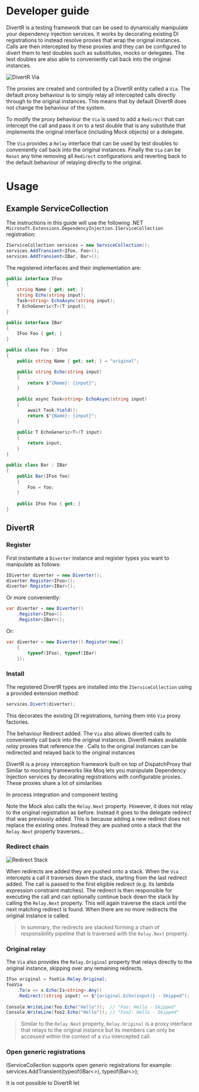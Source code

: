 # Developer guide

DivertR is a testing framework that can be used to dynamically manipulate your dependency injection services.
It works by decorating existing DI registrations to instead resolve proxies that wrap the original instances.
Calls are then intercepted by these proxies and they can be configured to divert them to test doubles such as substitutes, mocks or delegates.
The test doubles are also able to conveniently call back into the original instances.

![DivertR Via](./assets/images/DivertR_Via.svg)

The proxies are created and controlled by a DivertR entity called a `Via`. The default proxy behaviour
is to simply relay all intercepted calls directly through to the original instances. This means that
by default DivertR does not change the behaviour of the system.

To modify the proxy behaviour the `Via` is used to add a `Redirect` that can intercept the call and pass
it on to a test double that is any substitute that implements the original interface (including Mock objects) or a delegate.

The `Via` provides a `Relay` interface that can be used by test doubles to conveniently call back into the original instances.
Finally the `Via` can be `Reset` any time removing all `Redirect` configurations and reverting back to the
default behaviour of relaying directly to the original.

# Usage

## Example ServiceCollection

The instructions in this guide will use the following .NET `Microsoft.Extensions.DependencyInjection.IServiceCollection` registration:

```csharp
IServiceCollection services = new ServiceCollection();
services.AddTransient<IFoo, Foo>();
services.AddTransient<IBar, Bar>();
```

The registered interfaces and their implementation are:

```csharp
public interface IFoo
{
    string Name { get; set; }
    string Echo(string input);
    Task<string> EchoAsync(string input);
    T EchoGeneric<T>(T input);
}

public interface IBar
{
    IFoo Foo { get; }
}

public class Foo : IFoo
{
    public string Name { get; set; } = "original";

    public string Echo(string input)
    {
        return $"{Name}: {input}";
    }

    public async Task<string> EchoAsync(string input)
    {
        await Task.Yield();
        return $"{Name}: {input}";
    }

    public T EchoGeneric<T>(T input)
    {
        return input;
    }
}

public class Bar : IBar
{
    public Bar(IFoo foo)
    {
        Foo = foo;
    }
    
    public IFoo Foo { get; }
}
```

## DivertR

### Register

First instantiate a `Diverter` instance and register types you want to manipulate as follows:

```csharp
IDiverter diverter = new Diverter();
diverter.Register<IFoo>();
diverter.Register<IBar>();
```

Or more conveniently: 

```csharp
var diverter = new Diverter()
    .Register<IFoo>()
    .Register<IBar>();
```

Or:

```csharp
var diverter = new Diverter().Register(new[]
    {
        typeof(IFoo), typeof(IBar)
    });
```

### Install

The registered DivertR types are installed into the `IServiceCollection` using a provided extension method:

```csharp
services.Divert(diverter);
```

This decorates the existing DI registrations, turning them into `Via` proxy factories.



The behaviour Redirect added.
The `Via` also allows diverted calls to conveniently call back into the original instances.
DivertR makes available *relay* proxies that reference the .
Calls to the original instances can be redirected and relayed back to the original instances


DivertR is a proxy interception framework built on top of DispatchProxy that
Similar to mocking frameworks like Moq lets you manipulate Dependency Injection
services by decorating registrations with configurable proxies. These proxies
share a lot of similarities 

In process integration and component testing 

Note the Mock also calls the `Relay.Next` property. However, it does not relay to the original registration as before.
Instead it goes to the delegate redirect that was previously added.
This is because adding a new redirect does not replace the existing ones. Instead they are pushed onto a stack
that the `Relay.Next` property traverses...

### Redirect chain

![Redirect Stack](./assets/images/Redirect_Stack.svg)

When redirects are added they are pushed onto a stack. When the `Via` intercepts a call
it traverses down the stack, starting from the last redirect added. The call is passed to the first eligible redirect (e.g. its lambda expression constraint matches).
The redirect is then responsible for executing the call and can optionally continue back down the stack by calling the `Relay.Next` property. This will again traverse the stack
until the next matching redirect is found. When there are no more redirects the original instance is called.
> In summary, the redirects are stacked forming a chain of responsibility pipeline that is
> traversed with the `Relay.Next` property.

### Original relay

The `Via` also provides the `Relay.Original` property that relays directly to the original instance,
skipping over any remaining redirects.

```csharp
IFoo original = fooVia.Relay.Original;
fooVia
    .To(x => x.Echo(Is<string>.Any))
    .Redirect((string input) => $"{original.Echo(input)} - Skipped");
  
Console.WriteLine(foo.Echo("Hello"));  // "Foo: Hello - Skipped"
Console.WriteLine(foo2.Echo("Hello")); // "Foo2: Hello - Skipped"
```

> Similar to the `Relay.Next` property, `Relay.Original` is a proxy interface that relays to the original instance
> but its members can only be accessed within the context of a `Via` intercepted call.

### Open generic registrations
IServiceCollection supports open generic registrations for example:
services.AddTransient(typeof(IBar<>), typeof(Bar<>);

It is not possible to DivertR let



